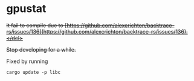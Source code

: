 # gpustat

<del>It fail to compile due to [https://github.com/alexcrichton/backtrace-rs/issues/136](https://github.com/alexcrichton/backtrace-rs/issues/136).</del>

<del>Stop developing for a while.</del>

Fixed by running
```
cargo update -p libc
```
